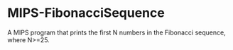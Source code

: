 # MIPS-FibonacciSequence
A MIPS program that prints the first N numbers in the Fibonacci sequence, where N>=25.
